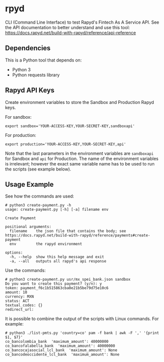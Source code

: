 # rpyd

CLI (Command Line Interface) to test Rapyd's Fintech As A Service  API. See the API documentation to better understand and use this tool: https://docs.rapyd.net/build-with-rapyd/reference/api-reference

## Dependencies

This is a Python tool that depends on:

* Python 3
* Python requests library

## Rapyd API Keys

Create environment variables to store the Sandbox and Production Rapyd keys.

For sandbox:

```
export sandbox='YOUR-ACCESS-KEY,YOUR-SECRET-KEY,sandboxapi'
```

For production:

```
export production='YOUR-ACCESS-KEY,YOUR-SECRET-KEY,api'
```

Note that the last parameters in the environment variables are `sandboxapi` for Sandbox and `api` for Production.
The name of the environment variables is irrelevant; however the exact same variable name has to be used to
run the scripts (see example below).

## Usage Example

See how the commands are used:

```console
# python3 create-payment.py -h
usage: create-payment.py [-h] [-a] filename env

Create Payment

positional arguments:
  filename    the json file that contains the body; see https://docs.rapyd.net/build-with-rapyd/reference/payments#create-payment
  env         the rapyd environment

options:
  -h, --help  show this help message and exit
  -a, --all   outputs all rapyd's api response
```

Use the commands:

```console
# python3 create-payment.py usr/mx_spei_bank.json sandbox
Do you want to create this payment? (y/n): y
token: payment_f6c1b515863cba0e21b5be79d75e10c6
amount: 10
currency: MXN
status: ACT
textual_codes: {}
redirect_url:
```

It is possible to combine the output of the scripts with Linux commands. For example:

```console
# python3 ./list-pmts.py 'country=co' pam -f bank | awk -F ',' '{print $1, $7}'
co_bancolombia_bank  'maximum_amount': 40000000
co_bancofalabella_bank  'maximum_amount': 40000000
co_bancocajasocial_lcl_bank  'maximum_amount': None
co_bancodeoccidente_lcl_bank  'maximum_amount': None
```
